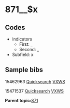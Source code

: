 # 871\_\_$x

## Codes

-   Indicators
    -   First: \_
    -   Second: \_
-   Subfield: x

## Sample bibs

15462963 [Quicksearch](https://search.library.yale.edu/catalog/15462963) [VXWS](http://prodorbis.library.yale.edu:7014/vxws/GetHoldingsService?bibId=15462963)

15471537 [Quicksearch](https://search.library.yale.edu/catalog/15471537) [VXWS](http://prodorbis.library.yale.edu:7014/vxws/GetHoldingsService?bibId=15471537)

**Parent topic:**[871](../../tags/871/871.md)

